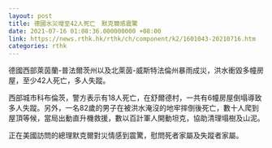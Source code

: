 ```yaml
---
layout: post
title: 德國水災增至42人死亡　默克爾感震驚
date: 2021-07-16 01:08:36.000000000 +08:00
link: https://news.rthk.hk/rthk/ch/component/k2/1601043-20210716.htm
categories: rthk
---
```


德國西部萊茵蘭-普法爾茨州以及北萊茵-威斯特法倫州暴雨成災，洪水衝毀多幢房屋，至少42人死亡，多人失蹤。

西部城市科布倫茨，警方表示有18人死亡，在舒爾德村，一共有6幢房屋倒塌導致多人失蹤。另外，一名82歲的男子在被洪水淹沒的地牢摔倒後死亡，數十人爬到屋頂等候，當局出動直升機救援，數以百計軍人開動坦克，協助清理塌樹及山泥。

正在美國訪問的總理默克爾對災情感到震驚，慰問死者家屬及失蹤者家屬。
